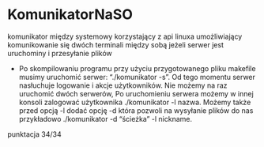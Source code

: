 # KomunikatorNaSO
komunikator między systemowy korzystający z api linuxa umożliwiający komunikowanie się dwóch terminali między sobą jeżeli serwer jest uruchominy i przesyłanie plików 

- Po skompilowaniu programu przy użyciu przygotowanego pliku makefile musimy uruchomić serwer: “./komunikator -s”. Od tego momentu serwer nasłuchuje logowanie i akcje użytkowników. Nie możemy na raz uruchomić dwóch serwerów, Po uruchomieniu serwera możemy w innej konsoli zalogować użytkownika ./komunikator -l nazwa. Możemy także przed opcją -l dodać opcję -d która pozwoli na wysyłanie plików do nas przykładowo ./komunikator -d “ścieżka” -l nickname.
  
punktacja 34/34
